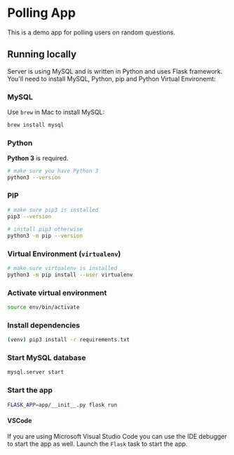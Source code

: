# Polling App

This is a demo app for polling users on random questions. 

## Running locally

Server is using MySQL and is written in Python and uses Flask framework. You'll need to install MySQL, Python, pip and Python Virtual Environemt:

### MySQL

Use `brew` in Mac to install MySQL:

```bash
brew install mysql
```

### Python
**Python 3** is required. 

```bash
# make sure you have Python 3
python3 --version
```
### PIP

```bash
# make sure pip3 is installed
pip3 --version

# install pip3 otherwise
python3 -m pip --version
```

### Virtual Environment (`virtualenv`)

```bash
# make sure virtualenv is installed 
python3 -m pip install --user virtualenv
```

### Activate virtual environment

```bash
source env/bin/activate
```

### Install dependencies
```bash
(venv) pip3 install -r requirements.txt
```

### Start MySQL database

```bash
mysql.server start
```

### Start the app 

```bash
FLASK_APP=app/__init__.py flask run
```

#### VSCode
If you are using Microsoft Visual Studio Code you can use the IDE debugger to start the app as well. Launch the `Flask` task to start the app.
